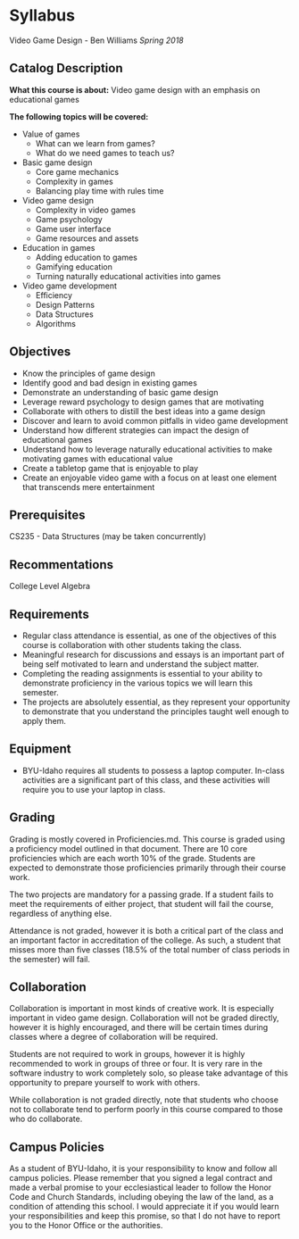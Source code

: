 # Syllabus
Video Game Design - Ben Williams
_Spring 2018_

## Catalog Description
**What this course is about:** Video game design with an emphasis on educational games

**The following topics will be covered:**
- Value of games
  - What can we learn from games?
  - What do we need games to teach us?
- Basic game design
  - Core game mechanics
  - Complexity in games
  - Balancing play time with rules time
- Video game design
  - Complexity in video games
  - Game psychology
  - Game user interface
  - Game resources and assets
- Education in games
  - Adding education to games
  - Gamifying education
  - Turning naturally educational activities into games
- Video game development
  - Efficiency
  - Design Patterns
  - Data Structures
  - Algorithms

## Objectives
- Know the principles of game design
- Identify good and bad design in existing games
- Demonstrate an understanding of basic game design
- Leverage reward psychology to design games that are motivating
- Collaborate with others to distill the best ideas into a game design
- Discover and learn to avoid common pitfalls in video game development
- Understand how different strategies can impact the design of educational games
- Understand how to leverage naturally educational activities to make motivating games with educational value
- Create a tabletop game that is enjoyable to play
- Create an enjoyable video game with a focus on at least one element that transcends mere entertainment

## Prerequisites
CS235 - Data Structures (may be taken concurrently)

## Recommentations
College Level Algebra

## Requirements
- Regular class attendance is essential, as one of the objectives of this course is collaboration with other students taking the class.
- Meaningful research for discussions and essays is an important part of being self motivated to learn and understand the subject matter.
- Completing the reading assignments is essential to your ability to demonstrate proficiency in the various topics we will learn this semester.
- The projects are absolutely essential, as they represent your opportunity to demonstrate that you understand the principles taught well enough to apply them.

## Equipment
- BYU-Idaho requires all students to possess a laptop computer.  In-class activities are a significant part of this class, and these activities will require you to use your laptop in class.

## Grading
Grading is mostly covered in Proficiencies.md.  This course is graded using a proficiency model outlined in that document.  There are 10 core proficiencies which are each worth 10% of the grade.  Students are expected to demonstrate those proficiencies primarily through their course work.

The two projects are mandatory for a passing grade.  If a student fails to meet the requirements of either project, that student will fail the course, regardless of anything else.

Attendance is not graded, however it is both a critical part of the class and an important factor in accreditation of the college.  As such, a student that misses more than five classes (18.5% of the total number of class periods in the semester) will fail.

## Collaboration
Collaboration is important in most kinds of creative work.  It is especially important in video game design.  Collaboration will not be graded directly, however it is highly encouraged, and there will be certain times during classes where a degree of collaboration will be required.

Students are not required to work in groups, however it is highly recommended to work in groups of three or four.  It is very rare in the software industry to work completely solo, so please take advantage of this opportunity to prepare yourself to work with others.

While collaboration is not graded directly, note that students who choose not to collaborate tend to perform poorly in this course compared to those who do collaborate.


## Campus Policies
As a student of BYU-Idaho, it is your responsibility to know and follow all campus policies.  Please remember that you signed a legal contract and made a verbal promise to your ecclesiastical leader to follow the Honor Code and Church Standards, including obeying the law of the land, as a condition of attending this school.  I would appreciate it if you would learn your responsibilities and keep this promise, so that I do not have to report you to the Honor Office or the authorities.
